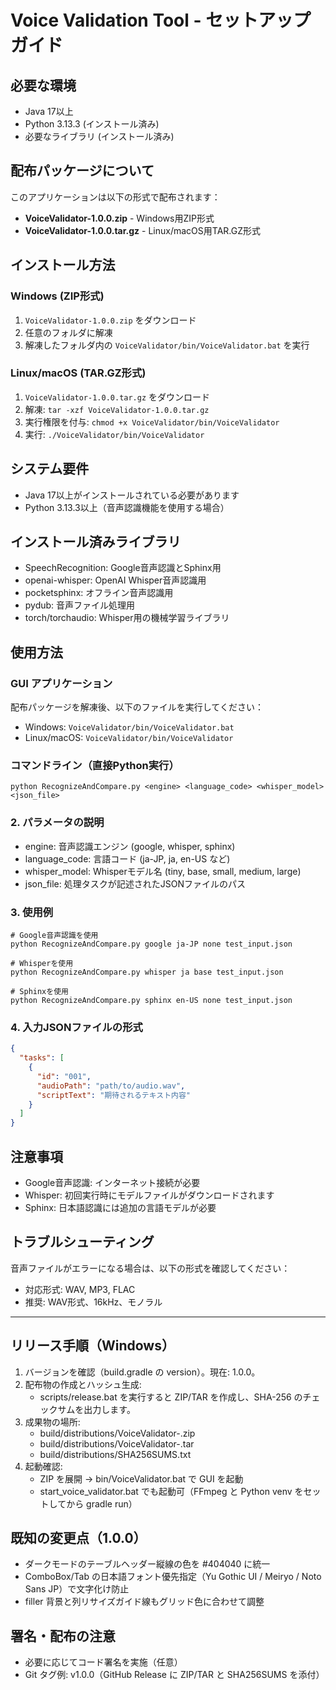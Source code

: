 ﻿# Voice Validation Tool - セットアップガイド

## 必要な環境
- Java 17以上
- Python 3.13.3 (インストール済み)
- 必要なライブラリ (インストール済み)

## 配布パッケージについて

このアプリケーションは以下の形式で配布されます：
- **VoiceValidator-1.0.0.zip** - Windows用ZIP形式
- **VoiceValidator-1.0.0.tar.gz** - Linux/macOS用TAR.GZ形式

## インストール方法

### Windows (ZIP形式)
1. `VoiceValidator-1.0.0.zip` をダウンロード
2. 任意のフォルダに解凍
3. 解凍したフォルダ内の `VoiceValidator/bin/VoiceValidator.bat` を実行

### Linux/macOS (TAR.GZ形式)
1. `VoiceValidator-1.0.0.tar.gz` をダウンロード
2. 解凍: `tar -xzf VoiceValidator-1.0.0.tar.gz`
3. 実行権限を付与: `chmod +x VoiceValidator/bin/VoiceValidator`
4. 実行: `./VoiceValidator/bin/VoiceValidator`

## システム要件
- Java 17以上がインストールされている必要があります
- Python 3.13.3以上（音声認識機能を使用する場合）

## インストール済みライブラリ
- SpeechRecognition: Google音声認識とSphinx用
- openai-whisper: OpenAI Whisper音声認識用
- pocketsphinx: オフライン音声認識用
- pydub: 音声ファイル処理用
- torch/torchaudio: Whisper用の機械学習ライブラリ

## 使用方法

### GUI アプリケーション
配布パッケージを解凍後、以下のファイルを実行してください：
- Windows: `VoiceValidator/bin/VoiceValidator.bat`
- Linux/macOS: `VoiceValidator/bin/VoiceValidator`

### コマンドライン（直接Python実行）
```
python RecognizeAndCompare.py <engine> <language_code> <whisper_model> <json_file>
```

### 2. パラメータの説明
- engine: 音声認識エンジン (google, whisper, sphinx)
- language_code: 言語コード (ja-JP, ja, en-US など)
- whisper_model: Whisperモデル名 (tiny, base, small, medium, large)
- json_file: 処理タスクが記述されたJSONファイルのパス

### 3. 使用例
```
# Google音声認識を使用
python RecognizeAndCompare.py google ja-JP none test_input.json

# Whisperを使用
python RecognizeAndCompare.py whisper ja base test_input.json

# Sphinxを使用
python RecognizeAndCompare.py sphinx en-US none test_input.json
```

### 4. 入力JSONファイルの形式
```json
{
  "tasks": [
    {
      "id": "001",
      "audioPath": "path/to/audio.wav",
      "scriptText": "期待されるテキスト内容"
    }
  ]
}
```

## 注意事項
- Google音声認識: インターネット接続が必要
- Whisper: 初回実行時にモデルファイルがダウンロードされます
- Sphinx: 日本語認識には追加の言語モデルが必要

## トラブルシューティング
音声ファイルがエラーになる場合は、以下の形式を確認してください：
- 対応形式: WAV, MP3, FLAC
- 推奨: WAV形式、16kHz、モノラル

---

## リリース手順（Windows）
1) バージョンを確認（build.gradle の version）。現在: 1.0.0。
2) 配布物の作成とハッシュ生成:
   - scripts/release.bat を実行すると ZIP/TAR を作成し、SHA-256 のチェックサムを出力します。
3) 成果物の場所:
   - build/distributions/VoiceValidator-<version>.zip
   - build/distributions/VoiceValidator-<version>.tar
   - build/distributions/SHA256SUMS.txt
4) 起動確認:
   - ZIP を展開 → bin/VoiceValidator.bat で GUI を起動
   - start_voice_validator.bat でも起動可（FFmpeg と Python venv をセットしてから gradle run）

## 既知の変更点（1.0.0）
- ダークモードのテーブルヘッダー縦線の色を #404040 に統一
- ComboBox/Tab の日本語フォント優先指定（Yu Gothic UI / Meiryo / Noto Sans JP）で文字化け防止
- filler 背景と列リサイズガイド線もグリッド色に合わせて調整

## 署名・配布の注意
- 必要に応じてコード署名を実施（任意）
- Git タグ例: v1.0.0（GitHub Release に ZIP/TAR と SHA256SUMS を添付）

